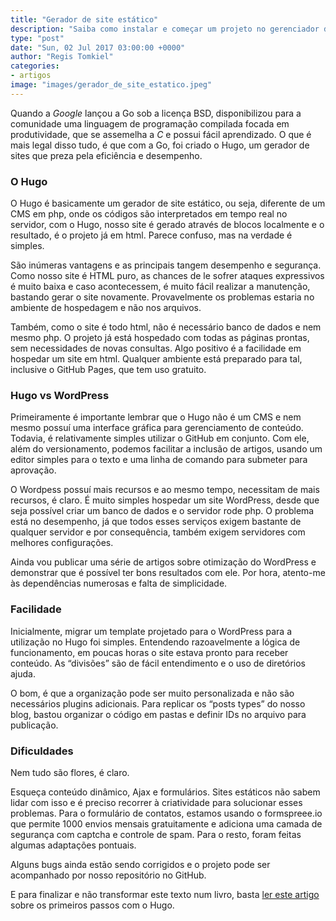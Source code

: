 ```yaml
---
title: "Gerador de site estático"
description: "Saiba como instalar e começar um projeto no gerenciador de sites Hugo. Gere sites estáticos facilmente."
type: "post"
date: "Sun, 02 Jul 2017 03:00:00 +0000"
author: "Regis Tomkiel"
categories: 
- artigos
image: "images/gerador_de_site_estatico.jpeg"
---
```


Quando a *Google* lançou a Go sob a licença BSD, disponibilizou para a comunidade uma linguagem de programação compilada focada em produtividade, que se assemelha a *C* e possui fácil aprendizado. O que é mais legal disso tudo, é que com a Go, foi criado o Hugo, um gerador de sites que preza pela eficiência e desempenho.


### O Hugo


O Hugo é basicamente um gerador de site estático, ou seja, diferente de um CMS em php, onde os códigos são interpretados em tempo real no servidor, com o Hugo, nosso site é gerado através de blocos localmente e o resultado, é o projeto já em html. Parece confuso, mas na verdade é simples.  

São inúmeras vantagens e as principais tangem desempenho e segurança. Como nosso site é HTML puro, as chances de le sofrer ataques expressivos é muito baixa e caso acontecessem, é muito fácil realizar a manutenção, bastando gerar o site novamente. Provavelmente os problemas estaria no ambiente de hospedagem e não nos arquivos.  

Também, como o site é todo html, não é necessário banco de dados e nem mesmo php. O projeto já está hospedado com todas as páginas prontas, sem necessidades de novas consultas. Algo positivo é a facilidade em hospedar um site em html. Qualquer ambiente está preparado para tal, inclusive o GitHub Pages, que tem uso gratuito.


### Hugo vs WordPress


Primeiramente é importante lembrar que o Hugo não é um CMS e nem mesmo possuí uma interface gráfica para gerenciamento de conteúdo. Todavia, é relativamente simples utilizar o GitHub em conjunto. Com ele, além do versionamento, podemos facilitar a inclusão de artigos, usando um editor simples para o texto e uma linha de comando para submeter para aprovação.  

O Wordpess possuí mais recursos e ao mesmo tempo, necessitam de mais recursos, é claro. É muito simples hospedar um site WordPress, desde que seja possível criar um banco de dados e o servidor rode php. O problema está no desempenho, já que todos esses serviços exigem bastante de qualquer servidor e por consequência, também exigem servidores com melhores configurações.  

Ainda vou publicar uma série de artigos sobre otimização do WordPress e demonstrar que é possível ter bons resultados com ele. Por hora, atento-me às dependências numerosas e falta de simplicidade.


### Facilidade


Inicialmente, migrar um template projetado para o WordPress para a utilização no Hugo foi simples. Entendendo razoavelmente a lógica de funcionamento, em poucas horas o site estava pronto para receber conteúdo. As “divisões” são de fácil entendimento e o uso de diretórios ajuda.  

O bom, é que a organização pode ser muito personalizada e não são necessários plugins adicionais. Para replicar os “posts types” do nosso blog, bastou organizar o código em pastas e definir IDs no arquivo para publicação.


### Dificuldades


Nem tudo são flores, é claro.  

Esqueça conteúdo dinâmico, Ajax e formulários. Sites estáticos não sabem lidar com isso e é preciso recorrer à criatividade para solucionar esses problemas. Para o formulário de contatos, estamos usando o formspreee.io que permite 1000 envios mensais gratuitamente e adiciona uma camada de segurança com captcha e controle de spam. Para o resto, foram feitas algumas adaptações pontuais.  

Alguns bugs ainda estão sendo corrigidos e o projeto pode ser acompanhado por nosso repositório no GitHub.


E para finalizar e não transformar este texto num livro, basta [ler este artigo](//blog,doseextra.com/comecando-com-o-hugo/ "Primeiros passos com o Hugo") sobre os primeiros passos com o Hugo.

